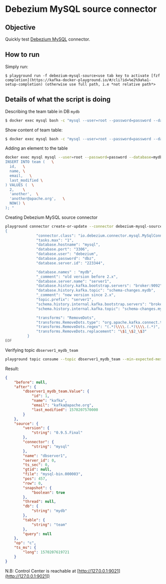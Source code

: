 # Debezium MySQL source connector



## Objective

Quickly test [Debezium MySQL](https://docs.confluent.io/current/connect/debezium-connect-mysql/index.html#debezium-mysql-source-connector) connector.




## How to run

Simply run:

```
$ playground run -f debezium-mysql-source<use tab key to activate [fzf completion](https://kafka-docker-playground.io/#/cli?id=%e2%9a%a1-setup-completion) (otherwise use full path, i.e *not relative path*>
```

## Details of what the script is doing


Describing the team table in DB `mydb`

```bash
$ docker exec mysql bash -c "mysql --user=root --password=password --database=mydb -e 'describe team'"
```

Show content of team table:

```bash
$ docker exec mysql bash -c "mysql --user=root --password=password --database=mydb -e 'select * from team'"
```

Adding an element to the table

```bash
docker exec mysql mysql --user=root --password=password --database=mydb -e "
INSERT INTO team (   \
  id,   \
  name, \
  email,   \
  last_modified \
) VALUES (  \
  2,    \
  'another',  \
  'another@apache.org',   \
  NOW() \
); "
```


Creating Debezium MySQL source connector

```bash
playground connector create-or-update --connector debezium-mysql-source << EOF
{
              "connector.class": "io.debezium.connector.mysql.MySqlConnector",
              "tasks.max": "1",
              "database.hostname": "mysql",
              "database.port": "3306",
              "database.user": "debezium",
              "database.password": "dbz",
              "database.server.id": "223344",

              "database.names" : "mydb",
              "_comment": "old version before 2.x",
              "database.server.name": "server1",
              "database.history.kafka.bootstrap.servers": "broker:9092",
              "database.history.kafka.topic": "schema-changes.mydb",
              "_comment": "new version since 2.x",
              "topic.prefix": "server1",
              "schema.history.internal.kafka.bootstrap.servers": "broker:9092",
              "schema.history.internal.kafka.topic": "schema-changes.mydb",

              "transforms": "RemoveDots",
              "transforms.RemoveDots.type": "org.apache.kafka.connect.transforms.RegexRouter",
              "transforms.RemoveDots.regex": "(.*)\\\\.(.*)\\\\.(.*)",
              "transforms.RemoveDots.replacement": "\$1_\$2_\$3"
          }
EOF
```


Verifying topic `dbserver1_mydb_team`

```bash
playground topic consume --topic dbserver1_mydb_team --min-expected-messages 2 --timeout 60
```

Result:

```json
{
    "before": null,
    "after": {
        "dbserver1_mydb_team.Value": {
            "id": 1,
            "name": "kafka",
            "email": "kafka@apache.org",
            "last_modified": 1570207570000
        }
    },
    "source": {
        "version": {
            "string": "0.9.5.Final"
        },
        "connector": {
            "string": "mysql"
        },
        "name": "dbserver1",
        "server_id": 0,
        "ts_sec": 0,
        "gtid": null,
        "file": "mysql-bin.000003",
        "pos": 457,
        "row": 0,
        "snapshot": {
            "boolean": true
        },
        "thread": null,
        "db": {
            "string": "mydb"
        },
        "table": {
            "string": "team"
        },
        "query": null
    },
    "op": "c",
    "ts_ms": {
        "long": 1570207619721
    }
}
```
N.B: Control Center is reachable at [http://127.0.0.1:9021](http://127.0.0.1:9021])
